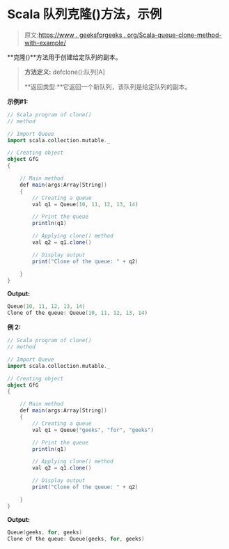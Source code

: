 # Scala 队列克隆()方法，示例

> 原文:[https://www . geeksforgeeks . org/Scala-queue-clone-method-with-example/](https://www.geeksforgeeks.org/scala-queue-clone-method-with-example/)

**克隆()**方法用于创建给定队列的副本。

> **方法定义:** defclone():队列[A]
> 
> **返回类型:**它返回一个新队列，该队列是给定队列的副本。

**示例#1:**

```scala
// Scala program of clone() 
// method 

// Import Queue  
import scala.collection.mutable._

// Creating object 
object GfG 
{ 

    // Main method 
    def main(args:Array[String]) 
    { 
        // Creating a queue 
        val q1 = Queue(10, 11, 12, 13, 14)

        // Print the queue
        println(q1)

        // Applying clone() method 
        val q2 = q1.clone()

        // Display output
        print("Clone of the queue: " + q2)   

    } 
} 
```

**Output:**

```scala
Queue(10, 11, 12, 13, 14)
Clone of the queue: Queue(10, 11, 12, 13, 14)

```

**例 2:**

```scala
// Scala program of clone() 
// method 

// Import Queue  
import scala.collection.mutable._

// Creating object 
object GfG 
{ 

    // Main method 
    def main(args:Array[String]) 
    { 
        // Creating a queue 
        val q1 = Queue("geeks", "for", "geeks")

        // Print the queue
        println(q1)

        // Applying clone() method 
        val q2 = q1.clone()

        // Display output
        print("Clone of the queue: " + q2)   

    } 
} 
```

**Output:**

```scala
Queue(geeks, for, geeks)
Clone of the queue: Queue(geeks, for, geeks)

```